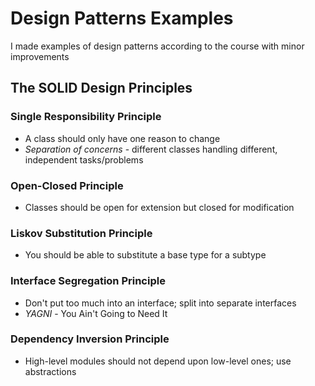 # Design Patterns Examples 

I made examples of design patterns according to the course with minor improvements 

## The SOLID Design Principles 

### Single Responsibility Principle
- A class should only have one reason to change
- *Separation of concerns* - different classes handling different, independent tasks/problems
### Open-Closed Principle
- Classes should be open for extension but closed for modification
### Liskov Substitution Principle
- You should be able to substitute a base type for a subtype
### Interface Segregation Principle
- Don't put too much into an interface; split into separate interfaces
- *YAGNI* - You Ain't Going to Need It
### Dependency Inversion Principle
- High-level modules should not depend upon low-level ones; use abstractions